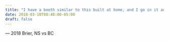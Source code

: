 ```yaml
---
title: "I have a booth similar to this built at home, and I go in it and I sit in it, and I have my two people over here I pretend are there, and I talk to them"
date: 2018-03-10T08:48:00-05:00
draft: false
---
```

— 2018 Brier, NS vs BC
<!--more--> 

